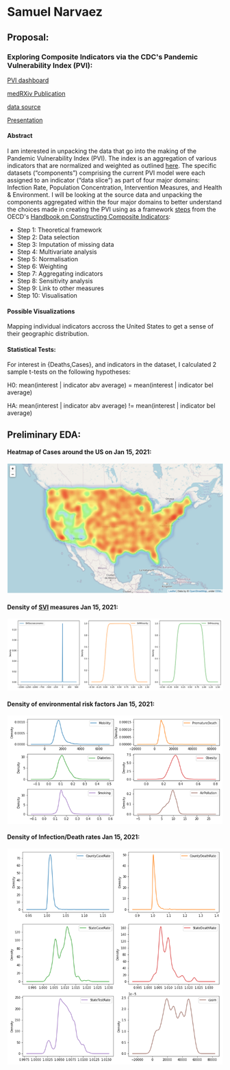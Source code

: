 # Samuel Narvaez

## Proposal:
### Exploring Composite Indicators via the CDC's Pandemic Vulnerability Index (PVI):
  [PVI dashboard](https://covid.cdc.gov/covid-data-tracker/#pandemic-vulnerability-index)
  
  [medRXiv Publication](https://www.medrxiv.org/content/10.1101/2020.08.10.20169649v3.full-text)

  [data source](https://github.com/COVID19PVI/data)
  
  [Presentation](https://www.canva.com/design/DAEXFgPik-0/tdeYa0bxB41Uo1HwWmtPOQ/view?utm_content=DAEXFgPik-0&utm_campaign=designshare&utm_medium=link&utm_source=publishsharelink)
#### Abstract
I am interested in unpacking the data that go into the making of the Pandemic Vulnerability Index (PVI). The index is an aggregation of various indicators that are normalized and weighted as outlined [here](https://www.niehs.nih.gov/research/programs/coronavirus/covid19pvi/details/). The specific datasets (“components”) comprising the current PVI model were each assigned to an indicator (“data slice”) as part of four major domains: Infection Rate, Population Concentration, Intervention Measures, and Health & Environment. I will be looking at the source data and unpacking the components aggregated within the four major domains to better understand the choices made in creating the PVI using as a framework [steps](https://composite-indicators.jrc.ec.europa.eu/?q=10-step-guide) from the OECD's [Handbook on Constructing Composite Indicators](http://www.oecd.org/sdd/42495745.pdf):
* Step 1: Theoretical framework
* Step 2: Data selection
* Step 3: Imputation of missing data
* Step 4: Multivariate analysis
* Step 5: Normalisation
* Step 6: Weighting
* Step 7: Aggregating indicators
* Step 8: Sensitivity analysis
* Step 9: Link to other measures
* Step 10: Visualisation
#### Possible Visualizations
Mapping individual indicators accross the United States to get a sense of their geographic distribution.
#### Statistical Tests:
For interest in {Deaths,Cases}, and indicators in the dataset, I calculated 2 sample t-tests on the following hypotheses:

H0: mean(interest | indicator abv average) = mean(interest | indicator bel average)

HA: mean(interest | indicator abv average) != mean(interest | indicator bel average)

## Preliminary EDA:
#### Heatmap of Cases around the US on Jan 15, 2021:
![](media/CasesHeatmap.png)
#### Density of [SVI](https://www.atsdr.cdc.gov/placeandhealth/svi/index.html) measures Jan 15, 2021:
![](media/SVImeasures.png)
#### Density of environmental risk factors Jan 15, 2021:
![](media/environment.png)
#### Density of Infection/Death rates Jan 15, 2021:
![](media/rates.png)
